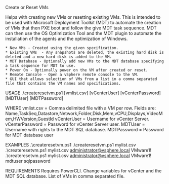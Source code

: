 Create or Reset VMs

Helps with creating new VMs or resetting existing VMs. This is intended to be used with Microsoft Deployment Toolkit (MDT) to automate the creation of VMs that then PXE boot and follow the give MDT task sequence. MDT can then use the OS Optimization Tool and the MDT plugin to automate the installation of the agents and the optimization of Windows.

	* New VMs - Created using the given specification.
	* Existing VMs  - Any snapshots are deleted, the existing hard disk is deleted and a new hard disk is added to the VM.
	* MDT Database - Optionally add new VMs to the MDT database specifying a task sequence for MDT to use.
	* Power On - Optionally power on the VM after created or reset.
	* Remote Console - Open a vSphere remote console to the VM.
	* GUI that allows selection of VMs from a list in a comma separated file that contains the VM names and specifications.

USAGE
.\createresetvm.ps1 [vmlist.csv] [vCenterUser] [vCenterPassword] [MDTUser] [MDTPassword]

WHERE
vmlist.csv       = Comma delimited file with a VM per row. Fields are: Name,TaskSeq,Datastore,Network,Folder,Disk,Mem,vCPU,Displays,VideoMem,HWVersion,GuestId
vCenterUser      = Username for vCenter Server.
vCenterPassword  = Password for vCenter Server user.
MDTUser          = Username with rights to the MDT SQL database.
MDTPassword      = Password for MDT database user

EXAMPLES
.\createresetvm.ps1
.\createresetvm.ps1 mylist.csv
.\createresetvm.ps1 mylist.csv administrator@vsphere.local VMware1!
.\createresetvm.ps1 mylist.csv administrator@vsphere.local VMware1! mdtuser sqlpassword

REQUIREMENTS
Requires PowerCLI.
Change variables for vCenter and the MDT SQL database.
List of VMs in comma separated file.